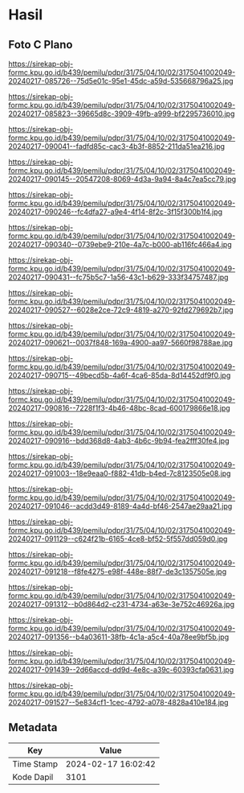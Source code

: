 # Hasil

## Foto C Plano

https://sirekap-obj-formc.kpu.go.id/b439/pemilu/pdpr/31/75/04/10/02/3175041002049-20240217-085726--75d5e01c-95e1-45dc-a59d-535668796a25.jpg

https://sirekap-obj-formc.kpu.go.id/b439/pemilu/pdpr/31/75/04/10/02/3175041002049-20240217-085823--39665d8c-3909-49fb-a999-bf2295736010.jpg

https://sirekap-obj-formc.kpu.go.id/b439/pemilu/pdpr/31/75/04/10/02/3175041002049-20240217-090041--fadfd85c-cac3-4b3f-8852-211da51ea216.jpg

https://sirekap-obj-formc.kpu.go.id/b439/pemilu/pdpr/31/75/04/10/02/3175041002049-20240217-090145--20547208-8069-4d3a-9a94-8a4c7ea5cc79.jpg

https://sirekap-obj-formc.kpu.go.id/b439/pemilu/pdpr/31/75/04/10/02/3175041002049-20240217-090246--fc4dfa27-a9e4-4f14-8f2c-3f15f300b1f4.jpg

https://sirekap-obj-formc.kpu.go.id/b439/pemilu/pdpr/31/75/04/10/02/3175041002049-20240217-090340--0739ebe9-210e-4a7c-b000-ab116fc466a4.jpg

https://sirekap-obj-formc.kpu.go.id/b439/pemilu/pdpr/31/75/04/10/02/3175041002049-20240217-090431--fc75b5c7-1a56-43c1-b629-333f34757487.jpg

https://sirekap-obj-formc.kpu.go.id/b439/pemilu/pdpr/31/75/04/10/02/3175041002049-20240217-090527--6028e2ce-72c9-4819-a270-92fd279692b7.jpg

https://sirekap-obj-formc.kpu.go.id/b439/pemilu/pdpr/31/75/04/10/02/3175041002049-20240217-090621--0037f848-169a-4900-aa97-5660f98788ae.jpg

https://sirekap-obj-formc.kpu.go.id/b439/pemilu/pdpr/31/75/04/10/02/3175041002049-20240217-090715--49becd5b-4a6f-4ca6-85da-8d14452df9f0.jpg

https://sirekap-obj-formc.kpu.go.id/b439/pemilu/pdpr/31/75/04/10/02/3175041002049-20240217-090816--7228f1f3-4b46-48bc-8cad-600179866e18.jpg

https://sirekap-obj-formc.kpu.go.id/b439/pemilu/pdpr/31/75/04/10/02/3175041002049-20240217-090916--bdd368d8-4ab3-4b6c-9b94-fea2fff30fe4.jpg

https://sirekap-obj-formc.kpu.go.id/b439/pemilu/pdpr/31/75/04/10/02/3175041002049-20240217-091003--18e9eaa0-f882-41db-b4ed-7c8123505e08.jpg

https://sirekap-obj-formc.kpu.go.id/b439/pemilu/pdpr/31/75/04/10/02/3175041002049-20240217-091046--acdd3d49-8189-4a4d-bf46-2547ae29aa21.jpg

https://sirekap-obj-formc.kpu.go.id/b439/pemilu/pdpr/31/75/04/10/02/3175041002049-20240217-091129--c624f21b-6165-4ce8-bf52-5f557dd059d0.jpg

https://sirekap-obj-formc.kpu.go.id/b439/pemilu/pdpr/31/75/04/10/02/3175041002049-20240217-091218--f8fe4275-e98f-448e-88f7-de3c1357505e.jpg

https://sirekap-obj-formc.kpu.go.id/b439/pemilu/pdpr/31/75/04/10/02/3175041002049-20240217-091312--b0d864d2-c231-4734-a63e-3e752c46926a.jpg

https://sirekap-obj-formc.kpu.go.id/b439/pemilu/pdpr/31/75/04/10/02/3175041002049-20240217-091356--b4a03611-38fb-4c1a-a5c4-40a78ee9bf5b.jpg

https://sirekap-obj-formc.kpu.go.id/b439/pemilu/pdpr/31/75/04/10/02/3175041002049-20240217-091439--2d66accd-dd9d-4e8c-a39c-60393cfa0631.jpg

https://sirekap-obj-formc.kpu.go.id/b439/pemilu/pdpr/31/75/04/10/02/3175041002049-20240217-091527--5e834cf1-1cec-4792-a078-4828a410e184.jpg


## Metadata

| Key        | Value               |
| ---------- | ------------------- |
| Time Stamp | 2024-02-17 16:02:42 |
| Kode Dapil | 3101                |



